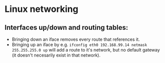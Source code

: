 # Linux networking

## Interfaces up/down and routing tables:
- Bringing down an iface removes every route that references it.
- Bringing up an iface by e.g. `ifconfig eth0 192.168.99.14 netmask 255.255.255.0 up` will add a route to it's network, but no default gateway (it doesn't necesarily exist in that network).


